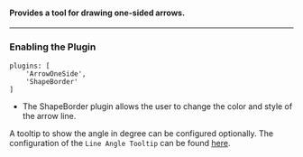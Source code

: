 #### Provides a tool for drawing one-sided arrows.

***
### Enabling the Plugin
```
plugins: [
    'ArrowOneSide',
    'ShapeBorder'
]
```

* The ShapeBorder plugin allows the user to change the color and style of the arrow line. 

A tooltip to show the angle in degree can be configured optionally. The configuration of
the `Line Angle Tooltip` can be found [here](https://github.com/carstenschaefer/DrawerJs/wiki/Line-Angle-Tooltip). 